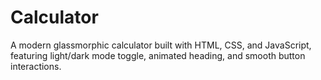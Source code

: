 # Calculator
A modern glassmorphic calculator built with HTML, CSS, and JavaScript, featuring light/dark mode toggle, animated heading, and smooth button interactions.
